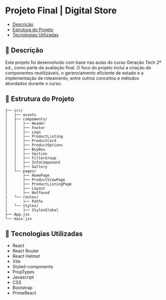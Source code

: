 <h1>Projeto Final | Digital Store</h1>

- [Descrição](#-descrição)
- [Estrutura do Projeto](#-estrutura-do-projeto)
- [Tecnologias Utilizadas](#-tecnologias-utilizadas)

## 📝 Descrição
Este projeto foi desenvolvido com base nas aulas do curso Geração Tech 2ª ed., como parte da avaliação final. O foco do projeto inclui a criação de componentes reutilizáveis, o gerenciamento eficiente de estado e a implementação de roteamento, entre outros conceitos e métodos abordados durante o curso.


## 📁 Estrutura do Projeto

```
├── src/
|   ├── assets
│   ├── compoments/
│   │   ├── Header
│   │   ├── Footer
│   │   ├── Logo
│   │   ├── ProductListing
│   │   ├── ProductCard
│   │   ├── ProductOptions
│   │   ├── BuyBox
│   │   ├── Section
│   │   ├── FilterGroup
│   │   ├── InfoComponent
|   |   ├── Gallery
│   └── pages/
│       ├── HomePage
│       ├── ProductViewPage
│       ├── ProductListingPage
|       ├── Layout
|       ├── Notfound
|   └── routes/
|       ├── Paths
|   └── styles/
|       ├── StylesGlobal
├── App.jsx
└── main.jsx

```

## 🚀 Tecnologias Utilizadas
- React
- React Router
- React Helmet
- Vite
- Styled-components
- PropTypes
- Javascript
- CSS
- Bootstrap
- PrimeReact

